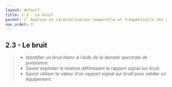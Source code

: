 ```yaml
---
layout: default
title: 2.3 - Le bruit
parent: 2- Analyse et caractérisation temporelle et fréquentielle des signaux
nav_order: 3
---
```


## 2.3 - Le bruit

> - *Identifier un bruit blanc à l’aide de la densité spectrale de puissance.*
> - Savoir exploiter la relation définissant le rapport signal sur bruit.
> - Savoir utiliser la valeur d’un rapport signal sur bruit pour valider un équipement.
